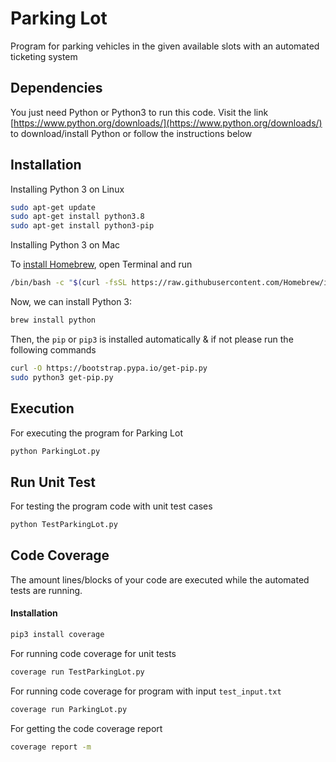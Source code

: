 # Parking Lot

Program for parking vehicles in the given available slots with an automated ticketing system

## Dependencies
You just need Python or Python3 to run this code. Visit the link [https://www.python.org/downloads/](https://www.python.org/downloads/) to download/install Python or follow the instructions below
## Installation
Installing Python 3 on Linux
```bash
sudo apt-get update
sudo apt-get install python3.8
sudo apt-get install python3-pip
```
Installing Python 3 on Mac

To [install Homebrew](https://brew.sh/), open Terminal and run
```bash
/bin/bash -c "$(curl -fsSL https://raw.githubusercontent.com/Homebrew/install/master/install.sh)"
```
Now, we can install Python 3:
```bash
brew install python
```
Then, the `pip` or `pip3` is installed automatically & if not please run the following commands
```bash
curl -O https://bootstrap.pypa.io/get-pip.py
sudo python3 get-pip.py
```
## Execution

For executing the program for Parking Lot

```bash
python ParkingLot.py
```

## Run Unit Test

For testing the program code with unit test cases

```bash
python TestParkingLot.py
```

## Code Coverage

The amount lines/blocks of your code are executed while the automated tests are running.

#### Installation

```bash
pip3 install coverage
```

For running code coverage for unit tests
```bash
coverage run TestParkingLot.py
```
For running code coverage for program with input `test_input.txt`
```bash
coverage run ParkingLot.py
```
For getting the code coverage report

```bash
coverage report -m
```
